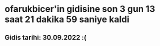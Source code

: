 # ofarukbicer'in gidisine son 3 gun 13 saat 21 dakika 59 saniye kaldi

## Gidis tarihi: 30.09.2022 :(